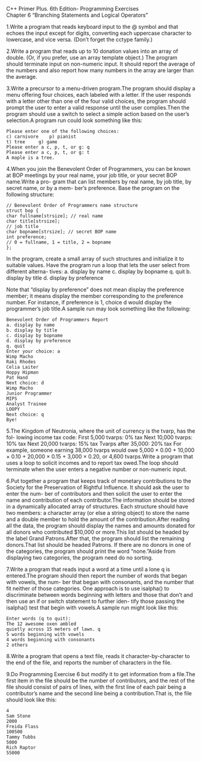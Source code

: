 C++ Primer Plus. 6th Edition- Programming Exercises  
Chapter 6 “Branching Statements and
Logical Operators”

1.Write a program that reads keyboard input to the @ symbol and that echoes the
input except for digits, converting each uppercase character to lowercase, and vice
versa. (Don’t forget the cctype family.)

2.Write a program that reads up to 10 donation values into an array of double. (Or, if
you prefer, use an array template object.) The program should terminate input on
non-numeric input. It should report the average of the numbers and also report
how many numbers in the array are larger than the average.

3.Write a precursor to a menu-driven program.The program should display a menu
offering four choices, each labeled with a letter. If the user responds with a letter
other than one of the four valid choices, the program should prompt the user to
enter a valid response until the user complies.Then the program should use a
switch to select a simple action based on the user’s selection.A program run could
look something like this:

```
Please enter one of the following choices:
c) carnivore    p) pianist
t) tree     g) game
Please enter a c, p, t, or g: q
Please enter a c, p, t, or g: t
A maple is a tree.
```

4.When you join the Benevolent Order of Programmers, you can be known at BOP
meetings by your real name, your job title, or your secret BOP name.Write a pro-
gram that can list members by real name, by job title, by secret name, or by a mem-
ber’s preference. Base the program on the following structure:

```
// Benevolent Order of Programmers name structure
struct bop {
char fullname[strsize]; // real name
char title[strsize];
// job title
char bopname[strsize]; // secret BOP name
int preference;
// 0 = fullname, 1 = title, 2 = bopname
};
```

In the program, create a small array of such structures and initialize it to suitable
values. Have the program run a loop that lets the user select from different alterna-
tives:
a. display by name
c. display by bopname
q. quit
b. display by title
d. display by preference

Note that “display by preference” does not mean display the preference member; it
means display the member corresponding to the preference number. For instance, if
preference is 1, choice d would display the programmer’s job title.A sample run
may look something like the following:

```
Benevolent Order of Programmers Report
a. display by name
b. display by title
c. display by bopname
d. display by preference
q. quit
Enter your choice: a
Wimp Macho
Raki Rhodes
Celia Laiter
Hoppy Hipman
Pat Hand
Next choice: d
Wimp Macho
Junior Programmer
MIPS
Analyst Trainee
LOOPY
Next choice: q
Bye!
```

5.The Kingdom of Neutronia, where the unit of currency is the tvarp, has the fol-
lowing income tax code:
First 5,000 tvarps: 0% tax
Next 10,000 tvarps: 10% tax
Next 20,000 tvarps: 15% tax
Tvarps after 35,000: 20% tax
For example, someone earning 38,000 tvarps would owe 5,000 × 0.00 + 10,000 ×
0.10 + 20,000 × 0.15 + 3,000 × 0.20, or 4,600 tvarps.Write a program that uses a
loop to solicit incomes and to report tax owed.The loop should terminate when
the user enters a negative number or non-numeric input.

6.Put together a program that keeps track of monetary contributions to the Society
for the Preservation of Rightful Influence. It should ask the user to enter the num-
ber of contributors and then solicit the user to enter the name and contribution of
each contributor.The information should be stored in a dynamically allocated array
of structures. Each structure should have two members: a character array (or else a
string object) to store the name and a double member to hold the amount of the
contribution.After reading all the data, the program should display the names and
amounts donated for all donors who contributed $10,000 or more.This list should
be headed by the label Grand Patrons.After that, the program should list the
remaining donors.That list should be headed Patrons. If there are no donors in one
of the categories, the program should print the word “none.”Aside from displaying
two categories, the program need do no sorting.

7.Write a program that reads input a word at a time until a lone q is entered.The
program should then report the number of words that began with vowels, the num-
ber that began with consonants, and the number that fit neither of those categories.
One approach is to use isalpha() to discriminate between words beginning with
letters and those that don’t and then use an if or switch statement to further iden-
tify those passing the isalpha() test that begin with vowels.A sample run might
look like this:

```
Enter words (q to quit):
The 12 awesome oxen ambled
quietly across 15 meters of lawn. q
5 words beginning with vowels
4 words beginning with consonants
2 others
```

8.Write a program that opens a text file, reads it character-by-character to the end of
the file, and reports the number of characters in the file.

9.Do Programming Exercise 6 but modify it to get information from a file.The first
item in the file should be the number of contributors, and the rest of the file should
consist of pairs of lines, with the first line of each pair being a contributor’s name
and the second line being a contribution.That is, the file should look like this:

```
4
Sam Stone
2000
Freida Flass
100500
Tammy Tubbs
5000
Rich Raptor
55000
```
